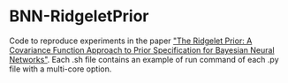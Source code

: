 # BNN-RidgeletPrior

Code to reproduce experiments in the paper ["The Ridgelet Prior: A Covariance Function Approach to Prior Specification for Bayesian Neural Networks"](https://arxiv.org/abs/2010.08488). Each .sh file contains an example of run command of each .py file with a multi-core option.
